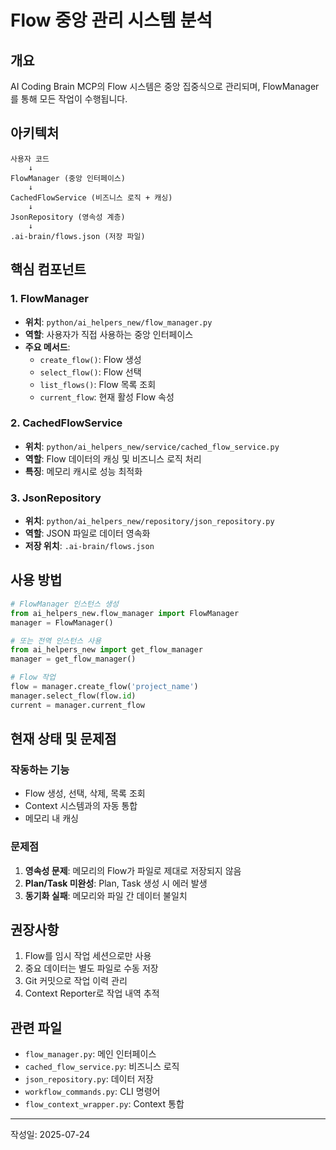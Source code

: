 # Flow 중앙 관리 시스템 분석

## 개요
AI Coding Brain MCP의 Flow 시스템은 중앙 집중식으로 관리되며, FlowManager를 통해 모든 작업이 수행됩니다.

## 아키텍처

```
사용자 코드
    ↓
FlowManager (중앙 인터페이스)
    ↓
CachedFlowService (비즈니스 로직 + 캐싱)
    ↓
JsonRepository (영속성 계층)
    ↓
.ai-brain/flows.json (저장 파일)
```

## 핵심 컴포넌트

### 1. FlowManager
- **위치**: `python/ai_helpers_new/flow_manager.py`
- **역할**: 사용자가 직접 사용하는 중앙 인터페이스
- **주요 메서드**:
  - `create_flow()`: Flow 생성
  - `select_flow()`: Flow 선택
  - `list_flows()`: Flow 목록 조회
  - `current_flow`: 현재 활성 Flow 속성

### 2. CachedFlowService
- **위치**: `python/ai_helpers_new/service/cached_flow_service.py`
- **역할**: Flow 데이터의 캐싱 및 비즈니스 로직 처리
- **특징**: 메모리 캐시로 성능 최적화

### 3. JsonRepository
- **위치**: `python/ai_helpers_new/repository/json_repository.py`
- **역할**: JSON 파일로 데이터 영속화
- **저장 위치**: `.ai-brain/flows.json`

## 사용 방법

```python
# FlowManager 인스턴스 생성
from ai_helpers_new.flow_manager import FlowManager
manager = FlowManager()

# 또는 전역 인스턴스 사용
from ai_helpers_new import get_flow_manager
manager = get_flow_manager()

# Flow 작업
flow = manager.create_flow('project_name')
manager.select_flow(flow.id)
current = manager.current_flow
```

## 현재 상태 및 문제점

### 작동하는 기능
- Flow 생성, 선택, 삭제, 목록 조회
- Context 시스템과의 자동 통합
- 메모리 내 캐싱

### 문제점
1. **영속성 문제**: 메모리의 Flow가 파일로 제대로 저장되지 않음
2. **Plan/Task 미완성**: Plan, Task 생성 시 에러 발생
3. **동기화 실패**: 메모리와 파일 간 데이터 불일치

## 권장사항
1. Flow를 임시 작업 세션으로만 사용
2. 중요 데이터는 별도 파일로 수동 저장
3. Git 커밋으로 작업 이력 관리
4. Context Reporter로 작업 내역 추적

## 관련 파일
- `flow_manager.py`: 메인 인터페이스
- `cached_flow_service.py`: 비즈니스 로직
- `json_repository.py`: 데이터 저장
- `workflow_commands.py`: CLI 명령어
- `flow_context_wrapper.py`: Context 통합

---
작성일: 2025-07-24
